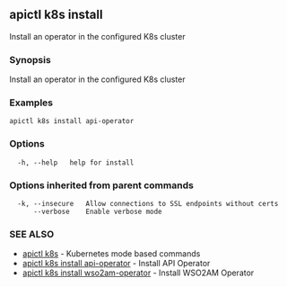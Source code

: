 ## apictl k8s install

Install an operator in the configured K8s cluster

### Synopsis

Install an operator in the configured K8s cluster

### Examples

```
apictl k8s install api-operator
```

### Options

```
  -h, --help   help for install
```

### Options inherited from parent commands

```
  -k, --insecure   Allow connections to SSL endpoints without certs
      --verbose    Enable verbose mode
```

### SEE ALSO

* [apictl k8s](apictl_k8s.md)	 - Kubernetes mode based commands
* [apictl k8s install api-operator](apictl_k8s_install_api-operator.md)	 - Install API Operator
* [apictl k8s install wso2am-operator](apictl_k8s_install_wso2am-operator.md)	 - Install WSO2AM Operator

